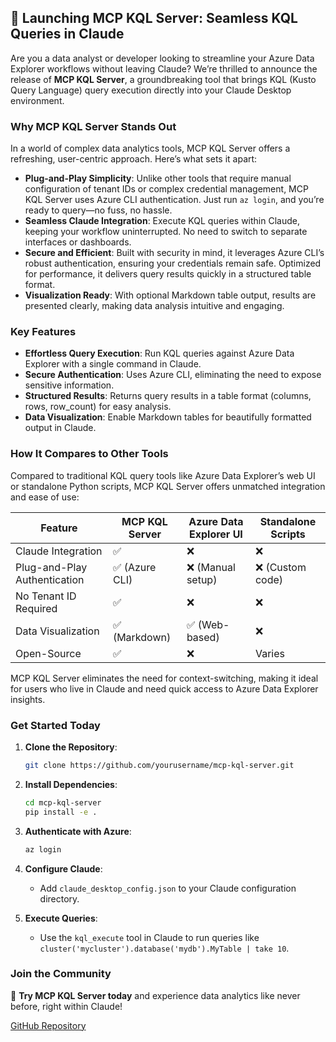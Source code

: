 ## 🚀 Launching MCP KQL Server: Seamless KQL Queries in Claude

Are you a data analyst or developer looking to streamline your Azure Data Explorer workflows without leaving Claude? We’re thrilled to announce the release of **MCP KQL Server**, a groundbreaking tool that brings KQL (Kusto Query Language) query execution directly into your Claude Desktop environment.

### Why MCP KQL Server Stands Out

In a world of complex data analytics tools, MCP KQL Server offers a refreshing, user-centric approach. Here’s what sets it apart:

- **Plug-and-Play Simplicity**: Unlike other tools that require manual configuration of tenant IDs or complex credential management, MCP KQL Server uses Azure CLI authentication. Just run `az login`, and you’re ready to query—no fuss, no hassle.
- **Seamless Claude Integration**: Execute KQL queries within Claude, keeping your workflow uninterrupted. No need to switch to separate interfaces or dashboards.
- **Secure and Efficient**: Built with security in mind, it leverages Azure CLI’s robust authentication, ensuring your credentials remain safe. Optimized for performance, it delivers query results quickly in a structured table format.
- **Visualization Ready**: With optional Markdown table output, results are presented clearly, making data analysis intuitive and engaging.

### Key Features

- **Effortless Query Execution**: Run KQL queries against Azure Data Explorer with a single command in Claude.
- **Secure Authentication**: Uses Azure CLI, eliminating the need to expose sensitive information.
- **Structured Results**: Returns query results in a table format (columns, rows, row_count) for easy analysis.
- **Data Visualization**: Enable Markdown tables for beautifully formatted output in Claude.

### How It Compares to Other Tools

Compared to traditional KQL query tools like Azure Data Explorer’s web UI or standalone Python scripts, MCP KQL Server offers unmatched integration and ease of use:

| Feature                     | MCP KQL Server | Azure Data Explorer UI | Standalone Scripts |
|-----------------------------|----------------|------------------------|--------------------|
| Claude Integration          | ✅             | ❌                     | ❌                 |
| Plug-and-Play Authentication| ✅ (Azure CLI) | ❌ (Manual setup)      | ❌ (Custom code)   |
| No Tenant ID Required       | ✅             | ❌                     | ❌                 |
| Data Visualization          | ✅ (Markdown)  | ✅ (Web-based)         | ❌                 |
| Open-Source                 | ✅             | ❌                     | Varies            |

MCP KQL Server eliminates the need for context-switching, making it ideal for users who live in Claude and need quick access to Azure Data Explorer insights.

### Get Started Today

1. **Clone the Repository**:
   ```bash
   git clone https://github.com/yourusername/mcp-kql-server.git
   ```

2. **Install Dependencies**:
   ```bash
   cd mcp-kql-server
   pip install -e .
   ```

3. **Authenticate with Azure**:
   ```bash
   az login
   ```

4. **Configure Claude**:
   - Add `claude_desktop_config.json` to your Claude configuration directory.

5. **Execute Queries**:
   - Use the `kql_execute` tool in Claude to run queries like `cluster('mycluster').database('mydb').MyTable | take 10`.

### Join the Community

🌟 **Try MCP KQL Server today** and experience data analytics like never before, right within Claude!

[GitHub Repository](https://github.com/yourusername/mcp-kql-server)
